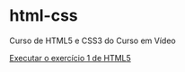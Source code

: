 # html-css
 Curso de HTML5 e CSS3 do Curso em Vídeo


<a href="emerson-nuvem.github.io/html-css/exercícios/ex001/index.html"> Executar o exercício 1 de HTML5</a>
